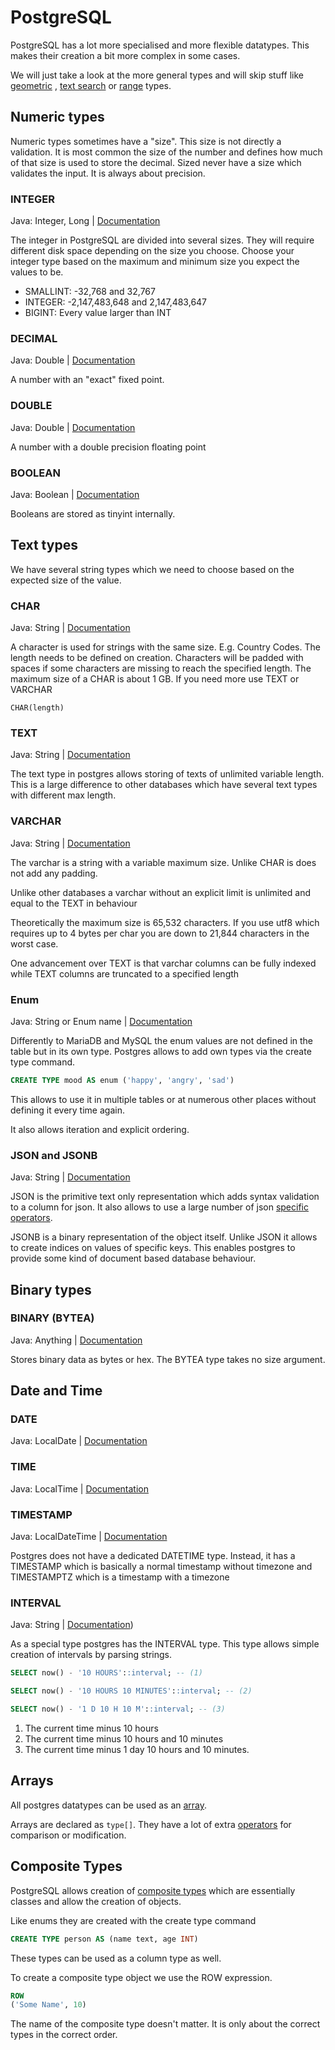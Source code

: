 # PostgreSQL

PostgreSQL has a lot more specialised and more flexible datatypes. This makes their creation a bit more complex in some
cases.

We will just take a look at the more general types and will skip stuff
like [geometric](https://www.postgresql.org/docs/14/datatype-geometric.html)
, [text search](https://www.postgresql.org/docs/14/datatype-textsearch.html) or
[range](https://www.postgresql.org/docs/14/rangetypes.html) types.

## Numeric types

Numeric types sometimes have a "size". This size is not directly a validation. It is most common the size of the number
and defines how much of that size is used to store the decimal. Sized never have a size which validates the input. It is
always about precision.

### INTEGER

Java: Integer, Long | [Documentation](https://www.postgresql.org/docs/current/datatype-numeric.html#DATATYPE-INT)

The integer in PostgreSQL are divided into several sizes. They will require different disk space depending on the 
size you
choose. Choose your integer type based on the maximum and minimum size you expect the values to be.

- SMALLINT: -32,768 and 32,767
- INTEGER: -2,147,483,648 and 2,147,483,647
- BIGINT: Every value larger than INT

### DECIMAL

Java: Double | [Documentation](https://www.postgresql.org/docs/current/datatype-numeric.html#DATATYPE-NUMERIC-DECIMAL)

A number with an "exact" fixed point.

### DOUBLE

Java: Double | [Documentation](https://www.postgresql.org/docs/current/datatype-numeric.html#DATATYPE-FLOAT)

A number with a double precision floating point

### BOOLEAN

Java: Boolean | [Documentation](https://www.postgresql.org/docs/current/datatype-boolean.html)

Booleans are stored as tinyint internally.

## Text types

We have several string types which we need to choose based on the expected size of the value.

### CHAR

Java: String | [Documentation](https://www.postgresql.org/docs/current/datatype-character.html)

A character is used for strings with the same size. E.g. Country Codes. The length needs to be defined on creation.
Characters will be padded with spaces if some characters are missing to reach the specified length. The maximum size of
a CHAR is about 1 GB. If you need more use TEXT or VARCHAR

`CHAR(length)`

### TEXT

Java: String | [Documentation](https://www.postgresql.org/docs/current/datatype-character.html)

The text type in postgres allows storing of texts of unlimited variable length. This is a large difference to other
databases which have several text types with different max length.

### VARCHAR

Java: String | [Documentation](https://www.postgresql.org/docs/current/datatype-character.html)

The varchar is a string with a variable maximum size. Unlike CHAR is does not add any padding.

Unlike other databases a varchar without an explicit limit is unlimited and equal to the TEXT in behaviour

Theoretically the maximum size is 65,532 characters. If you use utf8 which requires up to 4 bytes per char you are down to 21,844 characters in the worst case.

One advancement over TEXT is that varchar columns can be fully indexed while TEXT columns are truncated to a specified
length

### Enum

Java: String or Enum name | [Documentation](https://www.postgresql.org/docs/current/datatype-enum.html)

Differently to MariaDB and MySQL the enum values are not defined in the table but in its own type. Postgres allows to
add own types via the create type command.

```sql
CREATE TYPE mood AS enum ('happy', 'angry', 'sad')
```

This allows to use it in multiple tables or at numerous other places without defining it every time again.

It also allows iteration and explicit ordering.

### JSON and JSONB

Java: String | [Documentation](https://www.postgresql.org/docs/current/datatype-json.html)

JSON is the primitive text only representation which adds syntax validation to a column for json. It also allows to use
a large number of json [specific operators](https://www.postgresql.org/docs/current/functions-json.html).

JSONB is a binary representation of the object itself. Unlike JSON it allows to create indices on values of specific
keys. This enables postgres to provide some kind of document based database behaviour.

## Binary types

### BINARY (BYTEA)

Java: Anything | [Documentation](https://www.postgresql.org/docs/current/datatype-binary.html)

Stores binary data as bytes or hex. The BYTEA type takes no size argument.

## Date and Time

### DATE

Java: LocalDate | [Documentation](https://www.postgresql.org/docs/current/datatype-datetime.html)

### TIME

Java: LocalTime | [Documentation](https://www.postgresql.org/docs/current/datatype-datetime.html)

### TIMESTAMP

Java: LocalDateTime | [Documentation](https://www.postgresql.org/docs/current/datatype-datetime.html)

Postgres does not have a dedicated DATETIME type. Instead, it has a TIMESTAMP which is basically a normal timestamp
without timezone and TIMESTAMPTZ which is a timestamp with a timezone

### INTERVAL

Java: String | [Documentation](https://www.postgresql.org/docs/current/datatype-datetime.html#DATATYPE-INTERVAL-INPUT))

As a special type postgres has the INTERVAL type. This type allows simple creation of intervals by parsing strings.

```sql
SELECT now() - '10 HOURS'::interval; -- (1)

SELECT now() - '10 HOURS 10 MINUTES'::interval; -- (2)

SELECT now() - '1 D 10 H 10 M'::interval; -- (3)
```

1. The current time minus 10 hours
2. The current time minus 10 hours and 10 minutes
3. The current time minus 1 day 10 hours and 10 minutes.

## Arrays

All postgres datatypes can be used as an [array](https://www.postgresql.org/docs/current/arrays.html).

Arrays are declared as `type[]`. They have a lot of
extra [operators](https://www.postgresql.org/docs/current/functions-array.html) for comparison or modification.

## Composite Types

PostgreSQL allows creation of [composite types](https://www.postgresql.org/docs/current/rowtypes.html) which are essentially
classes and allow the creation of objects.

Like enums they are created with the create type command

```sql
CREATE TYPE person AS (name text, age INT)
```

These types can be used as a column type as well.

To create a composite type object we use the ROW expression.

```sql
ROW
('Some Name', 10)
```

The name of the composite type doesn't matter. It is only about the correct types in the correct order.
